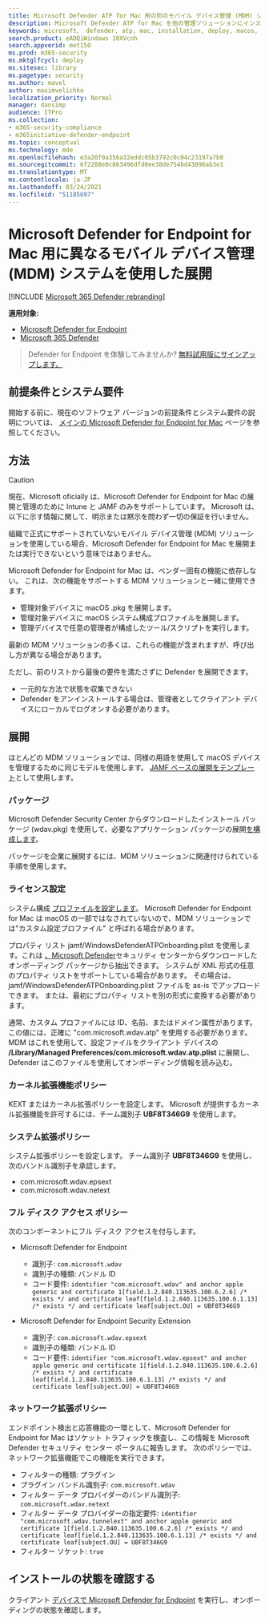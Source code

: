 ```yaml
---
title: Microsoft Defender ATP for Mac 用の別のモバイル デバイス管理 (MDM) システムによる展開
description: Microsoft Defender ATP for Mac を他の管理ソリューションにインストールします。
keywords: microsoft、 defender, atp, mac, installation, deploy, macos, catalina, mojave, high sierra
search.product: eADQiWindows 10XVcnh
search.appverid: met150
ms.prod: m365-security
ms.mktglfcycl: deploy
ms.sitesec: library
ms.pagetype: security
ms.author: mavel
author: maximvelichko
localization_priority: Normal
manager: dansimp
audience: ITPro
ms.collection:
- m365-security-compliance
- m365initiative-defender-endpoint
ms.topic: conceptual
ms.technology: mde
ms.openlocfilehash: e3a20f0a356a32eddc05b3792c0c04c23197a7b0
ms.sourcegitcommit: 6f2288e0c863496dfd0ee38de754bd43096ab3e1
ms.translationtype: MT
ms.contentlocale: ja-JP
ms.lasthandoff: 03/24/2021
ms.locfileid: "51185697"
---
```

# <a name="deployment-with-a-different-mobile-device-management-mdm-system-for-microsoft-defender-for-endpoint-for-mac"></a>Microsoft Defender for Endpoint for Mac 用に異なるモバイル デバイス管理 (MDM) システムを使用した展開

[!INCLUDE [Microsoft 365 Defender rebranding](../../includes/microsoft-defender.md)]


**適用対象:**
- [Microsoft Defender for Endpoint](https://go.microsoft.com/fwlink/p/?linkid=2154037)
- [Microsoft 365 Defender](https://go.microsoft.com/fwlink/?linkid=2118804)

> Defender for Endpoint を体験してみませんか? [無料試用版にサインアップします。](https://www.microsoft.com/microsoft-365/windows/microsoft-defender-atp?ocid=docs-wdatp-investigateip-abovefoldlink)
 
## <a name="prerequisites-and-system-requirements"></a>前提条件とシステム要件

開始する前に、現在のソフトウェア バージョンの前提条件とシステム要件の説明については、 [メインの Microsoft Defender for Endpoint for Mac](microsoft-defender-endpoint-mac.md) ページを参照してください。

## <a name="approach"></a>方法

> [!CAUTION]
> 現在、Microsoft oficially は、Microsoft Defender for Endpoint for Mac の展開と管理のために Intune と JAMF のみをサポートしています。 Microsoft は、以下に示す情報に関して、明示または黙示を問わず一切の保証を行いません。

組織で正式にサポートされていないモバイル デバイス管理 (MDM) ソリューションを使用している場合、Microsoft Defender for Endpoint for Mac を展開または実行できないという意味ではありません。

Microsoft Defender for Endpoint for Mac は、ベンダー固有の機能に依存しない。 これは、次の機能をサポートする MDM ソリューションと一緒に使用できます。

- 管理対象デバイスに macOS .pkg を展開します。
- 管理対象デバイスに macOS システム構成プロファイルを展開します。
- 管理デバイスで任意の管理者が構成したツール/スクリプトを実行します。

最新の MDM ソリューションの多くは、これらの機能が含まれますが、呼び出し方が異なる場合があります。

ただし、前のリストから最後の要件を満たさずに Defender を展開できます。

- 一元的な方法で状態を収集できない
- Defender をアンインストールする場合は、管理者としてクライアント デバイスにローカルでログオンする必要があります。

## <a name="deployment"></a>展開

ほとんどの MDM ソリューションでは、同様の用語を使用して macOS デバイスを管理するために同じモデルを使用します。 [JAMF ベースの展開をテンプレート](mac-install-with-jamf.md)として使用します。

### <a name="package"></a>パッケージ

Microsoft Defender [](mac-install-with-jamf.md)Security Center からダウンロードしたインストール パッケージ (wdav.pkg) を使用して、必要なアプリケーション パッケージの展開[を構成します](mac-install-with-jamf.md)。

パッケージを企業に展開するには、MDM ソリューションに関連付けられている手順を使用します。

### <a name="license-settings"></a>ライセンス設定

システム構成 [プロファイルを設定します](mac-install-with-jamf.md)。 Microsoft Defender for Endpoint for Mac は macOS の一部ではなされていないので、MDM ソリューションでは"カスタム設定プロファイル" と呼ばれる場合があります。

プロパティ リスト jamf/WindowsDefenderATPOnboarding.plist を使用します。これは [、Microsoft Defender](mac-install-with-jamf.md)セキュリティ センターからダウンロードしたオンボーディング パッケージから抽出できます。
システムが XML 形式の任意のプロパティ リストをサポートしている場合があります。 その場合は、jamf/WindowsDefenderATPOnboarding.plist ファイルを as-is でアップロードできます。
または、最初にプロパティ リストを別の形式に変換する必要があります。

通常、カスタム プロファイルには ID、名前、またはドメイン属性があります。 この値には、正確に "com.microsoft.wdav.atp" を使用する必要があります。
MDM はこれを使用して、設定ファイルをクライアント デバイスの **/Library/Managed Preferences/com.microsoft.wdav.atp.plist** に展開し、Defender はこのファイルを使用してオンボーディング情報を読み込む。

### <a name="kernel-extension-policy"></a>カーネル拡張機能ポリシー

KEXT またはカーネル拡張ポリシーを設定します。 Microsoft が提供するカーネル拡張機能を許可するには、チーム識別子 **UBF8T346G9** を使用します。

### <a name="system-extension-policy"></a>システム拡張ポリシー

システム拡張ポリシーを設定します。 チーム識別子 **UBF8T346G9** を使用し、次のバンドル識別子を承認します。

- com.microsoft.wdav.epsext
- com.microsoft.wdav.netext

### <a name="full-disk-access-policy"></a>フル ディスク アクセス ポリシー

次のコンポーネントにフル ディスク アクセスを付与します。

- Microsoft Defender for Endpoint
    - 識別子: `com.microsoft.wdav`
    - 識別子の種類: バンドル ID
    - コード要件: `identifier "com.microsoft.wdav" and anchor apple generic and certificate 1[field.1.2.840.113635.100.6.2.6] /* exists */ and certificate leaf[field.1.2.840.113635.100.6.1.13] /* exists */ and certificate leaf[subject.OU] = UBF8T346G9`

- Microsoft Defender for Endpoint Security Extension
    - 識別子: `com.microsoft.wdav.epsext`
    - 識別子の種類: バンドル ID
    - コード要件: `identifier "com.microsoft.wdav.epsext" and anchor apple generic and certificate 1[field.1.2.840.113635.100.6.2.6] /* exists */ and certificate leaf[field.1.2.840.113635.100.6.1.13] /* exists */ and certificate leaf[subject.OU] = UBF8T346G9`

### <a name="network-extension-policy"></a>ネットワーク拡張ポリシー

エンドポイント検出と応答機能の一環として、Microsoft Defender for Endpoint for Mac はソケット トラフィックを検査し、この情報を Microsoft Defender セキュリティ センター ポータルに報告します。 次のポリシーでは、ネットワーク拡張機能でこの機能を実行できます。

- フィルターの種類: プラグイン
- プラグイン バンドル識別子: `com.microsoft.wdav`
- フィルター データ プロバイダーのバンドル識別子: `com.microsoft.wdav.netext`
- フィルター データ プロバイダーの指定要件: `identifier "com.microsoft.wdav.tunnelext" and anchor apple generic and certificate 1[field.1.2.840.113635.100.6.2.6] /* exists */ and certificate leaf[field.1.2.840.113635.100.6.1.13] /* exists */ and certificate leaf[subject.OU] = UBF8T346G9`
- フィルター ソケット: `true`

## <a name="check-installation-status"></a>インストールの状態を確認する

クライアント [デバイスで Microsoft Defender for Endpoint](mac-install-with-jamf.md) を実行し、オンボーディングの状態を確認します。
